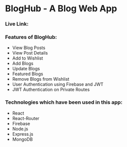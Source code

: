 # BlogHub - A Blog Web App

### Live Link:

### Features of BlogHub:

- View Blog Posts
- View Post Details
- Add to Wishlist
- Add Blogs
- Update Blogs
- Featured Blogs
- Remove Blogs from Wishlist
- User Authentication using Firebase and JWT
- JWT Authentication on Private Routes

### Technologies which have been used in this app:

- React
- React-Router
- Firebase
- Node.js
- Express.js
- MongoDB